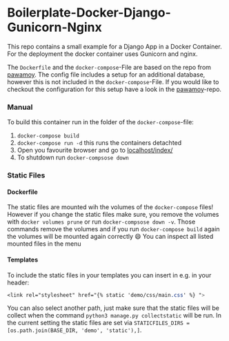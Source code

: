 # Boilerplate-Docker-Django-Gunicorn-Nginx

This repo contains a small example for a Django App in a Docker Container. For the deployment the docker container uses Gunicorn and nginx. 

The `Dockerfile` and the `docker-compose`-File are based on the repo from [pawamoy](https://github.com/Pawamoy/docker-nginx-postgres-django-example). The config file includes a setup for an additional database, however this is not included in the `docker-compose`-File. If you would like to checkout the configuration for this setup have a look in the [pawamoy](https://github.com/Pawamoy/docker-nginx-postgres-django-example)-repo.

### Manual

To build this container run in the folder of the `docker-compose`-file: 

1. `docker-compose build`
2. `docker-compose run -d` this runs the containers detachted
3. Open you favourite browser and go to [localhost/index/](localhost/index/)
4. To shutdown run `docker-compsose down`

### Static Files

#### Dockerfile

The static files are mounted wih the volumes of the `docker-compose` files! However if you change the static files make sure, you remove the volumes with `docker volumes prune` or run `docker-compsose down -v`. Those commands remove the volumes and if you run `docker-compose build` again the volumes will be mounted again correctly :smile: You can inspect all listed mounted files in the menu

#### Templates

To include the static files in your templates you can insert in e.g. in your header:
```css
<link rel="stylesheet" href="{% static 'demo/css/main.css' %} ">
```

You can also select another path, just make sure that the static files will be collect when the command `python3 manage.py collectstatic` will be run. In the current setting the static files are set via 
`STATICFILES_DIRS = [os.path.join(BASE_DIR, 'demo', 'static'),]`.